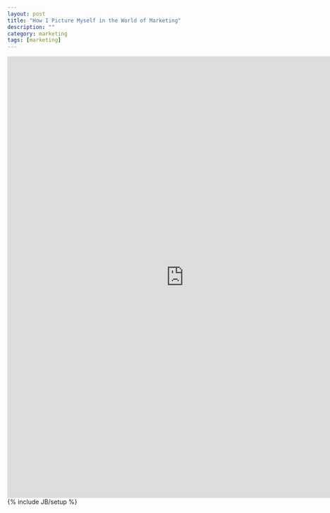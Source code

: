```yaml
---
layout: post
title: "How I Picture Myself in the World of Marketing"
description: ""
category: marketing
tags: [marketing]
---
```

<iframe style="display: block;margin-left: auto;margin-right: auto;text-align:center;" src="https://docs.google.com/document/d/1WAa7ZA-b1s2YHch7jya3h3p-gNELrAiR8gMdllHkszA/pub?embedded=true#grid" width="800" height="1000" frameborder="0"></iframe>
{% include JB/setup %}
